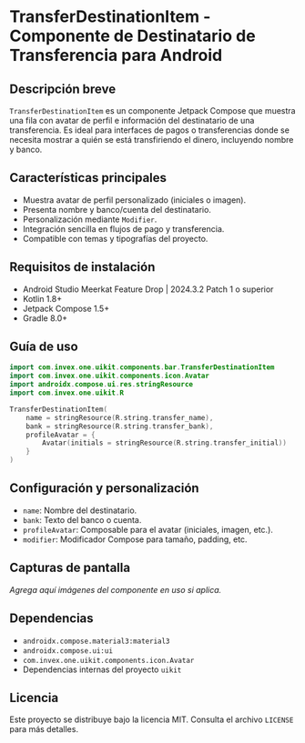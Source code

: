 # TransferDestinationItem - Componente de Destinatario de Transferencia para Android

## Descripción breve
`TransferDestinationItem` es un componente Jetpack Compose que muestra una fila con avatar de perfil e información del destinatario de una transferencia. Es ideal para interfaces de pagos o transferencias donde se necesita mostrar a quién se está transfiriendo el dinero, incluyendo nombre y banco.

## Características principales
- Muestra avatar de perfil personalizado (iniciales o imagen).
- Presenta nombre y banco/cuenta del destinatario.
- Personalización mediante `Modifier`.
- Integración sencilla en flujos de pago y transferencia.
- Compatible con temas y tipografías del proyecto.

## Requisitos de instalación
- Android Studio Meerkat Feature Drop | 2024.3.2 Patch 1 o superior
- Kotlin 1.8+
- Jetpack Compose 1.5+
- Gradle 8.0+

## Guía de uso

```kotlin
import com.invex.one.uikit.components.bar.TransferDestinationItem
import com.invex.one.uikit.components.icon.Avatar
import androidx.compose.ui.res.stringResource
import com.invex.one.uikit.R

TransferDestinationItem(
    name = stringResource(R.string.transfer_name),
    bank = stringResource(R.string.transfer_bank),
    profileAvatar = {
        Avatar(initials = stringResource(R.string.transfer_initial))
    }
)
```

## Configuración y personalización
- `name`: Nombre del destinatario.
- `bank`: Texto del banco o cuenta.
- `profileAvatar`: Composable para el avatar (iniciales, imagen, etc.).
- `modifier`: Modificador Compose para tamaño, padding, etc.

## Capturas de pantalla
_Agrega aquí imágenes del componente en uso si aplica._

## Dependencias
- `androidx.compose.material3:material3`
- `androidx.compose.ui:ui`
- `com.invex.one.uikit.components.icon.Avatar`
- Dependencias internas del proyecto `uikit`

## Licencia
Este proyecto se distribuye bajo la licencia MIT. Consulta el archivo `LICENSE` para más detalles.

